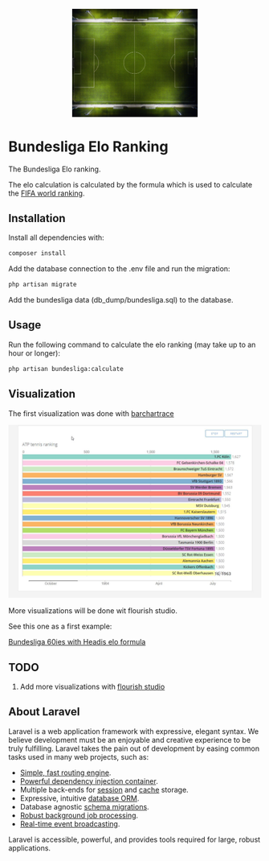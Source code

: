 <p align="center">
<img src="/github_image/header_image.jpg?raw=true" alt="Bundesliga Elo Ranking" width="250">
</p>

# Bundesliga Elo Ranking

The Bundesliga Elo ranking.

The elo calculation is calculated by the formula which is used to calculate the [FIFA world ranking](https://de.wikipedia.org/wiki/FIFA-Weltrangliste#Berechnungsmethode). 

## Installation

Install all dependencies with:

```bash
composer install
```
Add the database connection to the .env file and run the migration:

```bash
php artisan migrate
```

Add the bundesliga data (db_dump/bundesliga.sql) to the database.

## Usage

Run the following command to calculate the elo ranking (may take up to an hour or longer):

```bash
php artisan bundesliga:calculate
```

## Visualization

The first visualization was done with [barchartrace](https://github.com/FabDevGit/barchartrace)

<p align="center">
<img src="/github_image/BarChart.jpg?raw=true" alt="Bundesliga Elo Ranking" width="800">
</p>

More visualizations will be done wit flourish studio.

See this one as a first example:

[Bundesliga 60ies with Headis elo formula](https://public.flourish.studio/visualisation/4159809/) 

## TODO

1) Add more visualizations with [flourish studio](https://flourish.studio/) 

## About Laravel

Laravel is a web application framework with expressive, elegant syntax. We believe development must be an enjoyable and creative experience to be truly fulfilling. Laravel takes the pain out of development by easing common tasks used in many web projects, such as:

- [Simple, fast routing engine](https://laravel.com/docs/routing).
- [Powerful dependency injection container](https://laravel.com/docs/container).
- Multiple back-ends for [session](https://laravel.com/docs/session) and [cache](https://laravel.com/docs/cache) storage.
- Expressive, intuitive [database ORM](https://laravel.com/docs/eloquent).
- Database agnostic [schema migrations](https://laravel.com/docs/migrations).
- [Robust background job processing](https://laravel.com/docs/queues).
- [Real-time event broadcasting](https://laravel.com/docs/broadcasting).

Laravel is accessible, powerful, and provides tools required for large, robust applications.

